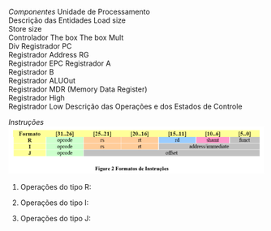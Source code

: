 *Componentes*
Unidade de Processamento	
Descrição das Entidades	
Load size	
Store size	
Controlador	
The box	
The box 
Mult	
Div	
Registrador PC	
Registrador Address RG	
Registrador EPC	
Registrador A	
Registrador B	
Registrador ALUOut	
Registrador MDR (Memory Data Register)	
Registrador High	
Registrador Low	
Descrição das Operações e dos Estados de Controle	

*Instruções*
![Alt text](image.png)
1. Operações do tipo R:

2. Operações do tipo I:

3. Operações do tipo J: